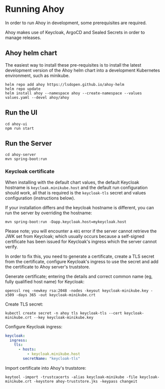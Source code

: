 # Running Ahoy

In order to run Ahoy in development, some prerequisites are required.

Ahoy makes use of Keycloak, ArgoCD and Sealed Secrets in order to manage releases.

## Ahoy helm chart

The easiest way to install these pre-requisites is to install the latest development version of the Ahoy helm chart
into a development Kubernetes environment, such as minikube.

```shell
helm repo add ahoy https://lsdopen.github.io/ahoy-helm
helm repo update
helm install ahoy --namespace ahoy --create-namespace --values values.yaml --devel ahoy/ahoy
```

## Run the UI

```shell
cd ahoy-ui
npm run start
```

## Run the Server

```shell
cd ahoy-server
mvn spring-boot:run
```

### Keycloak certificate

When installing with the default chart values, the default Keycloak hostname is `keycloak.minikube.host` and the default run configuration should work,
all that is required is the `keycloak-tls` secret and values configuration (instructions below).

If your installation differs and the keycloak hostname is different, you can run the server by overriding the hostname:
```shell
mvn spring-boot:run -Dapp.keycloak.host=mykeycloak.host
```

Please note; you will encounter a `401` error if the server cannot retrieve the JWK set from Keycloak; which usually occurs because
a self-signed certificate has been issued for Keycloak's ingress which the server cannot verify.

In order to fix this, you need to generate a certificate, create a TLS secret from the certificate, configure Keycloak's ingress to use
the secret and add the certificate to Ahoy server's truststore.

Generate certificate; entering the details and correct common name (eg, fully qualified host name) for Keycloak:
```shell
openssl req -newkey rsa:2048 -nodes -keyout keycloak-minikube.key -x509 -days 365 -out keycloak-minikube.crt
```

Create TLS secret:
```shell
kubectl create secret -n ahoy tls keycloak-tls --cert keycloak-minikube.crt --key keycloak-minikube.key
```

Configure Keycloak ingress:
```yaml
keycloak:
  ingress:
    tls:
      - hosts:
          - keycloak.minikube.host
        secretName: "keycloak-tls"
```

Import certificate into Ahoy's truststore:
```shell
keytool -import -trustcacerts -alias keycloak-minikube -file keycloak-minikube.crt -keystore ahoy-truststore.jks -keypass changeit
```
